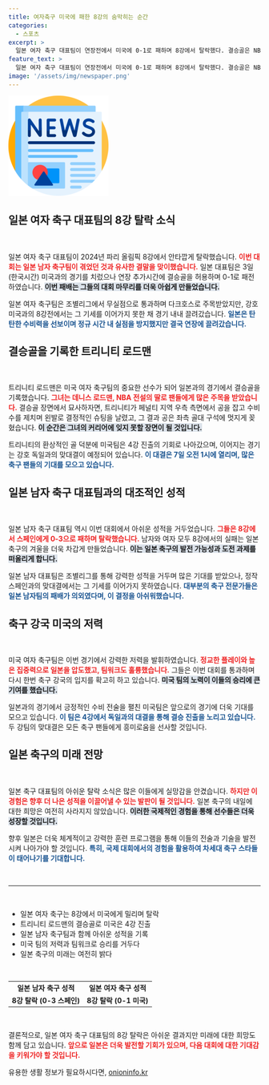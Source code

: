 ```yaml
---
title: 여자축구 미국에 패한 8강의 숨막히는 순간
categories:
  - 스포츠
excerpt: >
  일본 여자 축구 대표팀이 연장전에서 미국에 0-1로 패하며 8강에서 탈락했다. 결승골은 NBA 전설 데니스 로드맨의 딸 트리니티가 기록, 미국은 강호 독일과 격돌한다.
feature_text: >
  일본 여자 축구 대표팀이 연장전에서 미국에 0-1로 패하며 8강에서 탈락했다. 결승골은 NBA 전설 데니스 로드맨의 딸 트리니티가 기록, 미국은 강호 독일과 격돌한다.
image: '/assets/img/newspaper.png'
---
```


<p><img src="/assets/img/newspaper.png" alt="kimp 속보" /></p>

<h2 data-ke-size="size26">일본 여자 축구 대표팀의 8강 탈락 소식</h2>

<p data-ke-size="size16">&nbsp;</p>

<p>일본 여자 축구 대표팀이 2024년 파리 올림픽 8강에서 안타깝게 탈락했습니다. <b><span style="color: #ee2323;">이번 대회는 일본 남자 축구팀이 겪었던 것과 유사한 결말을 맞이했습니다.</span></b> 일본 대표팀은 3일(한국시간) 미국과의 경기를 치렀으나 연장 추가시간에 결승골을 허용하며 0-1로 패전하였습니다. <b><span style="background-color: #21538527;">이번 패배는 그들의 대회 마무리를 더욱 아쉽게 만들었습니다.</span></b></p>

<p>일본 여자 축구팀은 조별리그에서 무실점으로 통과하며 다크호스로 주목받았지만, 강호 미국과의 8강전에서는 그 기세를 이어가지 못한 채 경기 내내 끌려갔습니다. <b><span style="color: #1a5490;">일본은 탄탄한 수비력을 선보이며 정규 시간 내 실점을 방지했지만 결국 연장에 끌려갔습니다.</span></b> </p>

<h2 data-ke-size="size26">결승골을 기록한 트리니티 로드맨</h2>

<p data-ke-size="size16">&nbsp;</p>

<p>트리니티 로드맨은 미국 여자 축구팀의 중요한 선수가 되어 일본과의 경기에서 결승골을 기록했습니다. <b><span style="color: #ee2323;">그녀는 데니스 로드맨, NBA 전설의 딸로 팬들에게 많은 주목을 받았습니다.</span></b> 결승골 장면에서 묘사하자면, 트리니티가 페널티 지역 우측 측면에서 공을 잡고 수비수를 제치며 왼발로 결정적인 슈팅을 날렸고, 그 결과 공은 좌측 골대 구석에 멋지게 꽂혔습니다. <b><span style="background-color: #21538527;">이 순간은 그녀의 커리어에 잊지 못할 장면이 될 것입니다.</span></b> </p>

<p>트리니티의 환상적인 골 덕분에 미국팀은 4강 진출의 기회로 나아갔으며, 이어지는 경기는 강호 독일과의 맞대결이 예정되어 있습니다. <b><span style="color: #1a5490;">이 대결은 7일 오전 1시에 열리며, 많은 축구 팬들의 기대를 모으고 있습니다.</span></b></p>

<h2 data-ke-size="size26">일본 남자 축구 대표팀과의 대조적인 성적</h2>

<p data-ke-size="size16">&nbsp;</p>

<p>일본 남자 축구 대표팀 역시 이번 대회에서 아쉬운 성적을 거두었습니다. <b><span style="color: #ee2323;">그들은 8강에서 스페인에게 0-3으로 패하며 탈락했습니다.</span></b> 남자와 여자 모두 8강에서의 실패는 일본 축구의 겨울을 더욱 차갑게 만들었습니다. <b><span style="background-color: #21538527;">이는 일본 축구의 발전 가능성과 도전 과제를 떠올리게 합니다.</span></b></p>

<p>일본 남자 대표팀은 조별리그를 통해 강력한 성적을 거두며 많은 기대를 받았으나, 정작 스페인과의 맞대결에서는 그 기세를 이어가지 못하였습니다. <b><span style="color: #1a5490;">대부분의 축구 전문가들은 일본 남자팀의 패배가 의외였다며, 이 결정을 아쉬워했습니다.</span></b></p>

<h2 data-ke-size="size26">축구 강국 미국의 저력</h2>

<p data-ke-size="size16">&nbsp;</p>

<p>미국 여자 축구팀은 이번 경기에서 강력한 저력을 발휘하였습니다. <b><span style="color: #ee2323;">정교한 플레이와 높은 집중력으로 일본을 압도했고, 팀워크도 훌륭했습니다.</span></b> 그들은 이번 대회를 통과하며 다시 한번 축구 강국의 입지를 확고히 하고 있습니다. <b><span style="background-color: #21538527;">미국 팀의 노력이 이들의 승리에 큰 기여를 했습니다.</span></b></p>

<p>일본과의 경기에서 긍정적인 수비 전술을 펼친 미국팀은 앞으로의 경기에 더욱 기대를 모으고 있습니다. <b><span style="color: #1a5490;">이 팀은 4강에서 독일과의 대결을 통해 결승 진출을 노리고 있습니다.</span></b> 두 강팀의 맞대결은 모든 축구 팬들에게 흥미로움을 선사할 것입니다.</p>

<h2 data-ke-size="size26">일본 축구의 미래 전망</h2>

<p data-ke-size="size16">&nbsp;</p>

<p>일본 축구 대표팀의 아쉬운 탈락 소식은 많은 이들에게 실망감을 안겼습니다. <b><span style="color: #ee2323;">하지만 이 경험은 향후 더 나은 성적을 이끌어낼 수 있는 발판이 될 것입니다.</span></b> 일본 축구의 내일에 대한 희망은 여전히 사라지지 않았습니다. <b><span style="background-color: #21538527;">이러한 국제적인 경험을 통해 선수들은 더욱 성장할 것입니다.</span></b></p>

<p>향후 일본은 더욱 체계적이고 강력한 훈련 프로그램을 통해 이들의 전술과 기술을 발전시켜 나아가야 할 것입니다. <b><span style="color: #1a5490;">특히, 국제 대회에서의 경험을 활용하여 차세대 축구 스타들이 태어나기를 기대합니다.</span></b></p>

<p data-ke-size="size16">&nbsp;</p>

<hr>

<p data-ke-size="size16">&nbsp;</p>

<ul>
<li>일본 여자 축구는 8강에서 미국에게 밀리며 탈락</li>
<li>트리니티 로드맨의 결승골로 미국은 4강 진출</li>
<li>일본 남자 축구팀과 함께 아쉬운 성적을 기록</li>
<li>미국 팀의 저력과 팀워크로 승리를 거두다</li>
<li>일본 축구의 미래는 여전히 밝다</li>
</ul>

<p data-ke-size="size16">&nbsp;</p>

<table>
<tr>
<td style="text-align: center; height: 17px;"><b>일본 남자 축구 성적</b></td>
<td style="text-align: center; height: 17px;"><b>일본 여자 축구 성적</b></td>
</tr>
<tr>
<td style="text-align: center; height: 17px;"><b>8강 탈락 (0-3 스페인)</b></td>
<td style="text-align: center; height: 17px;"><b>8강 탈락 (0-1 미국)</b></td>
</tr>
</table>

<p data-ke-size="size16">&nbsp;</p>

<p>결론적으로, 일본 여자 축구 대표팀의 8강 탈락은 아쉬운 결과지만 미래에 대한 희망도 함께 담고 있습니다. <b><span style="color: #ee2323;">앞으로 일본은 더욱 발전할 기회가 있으며, 다음 대회에 대한 기대감을 키워가야 할 것입니다.</span></b></p>
유용한 생활 정보가 필요하시다면, <a href="https://onioninfo.kr" rel="dofollow">onioninfo.kr</a>



